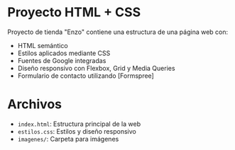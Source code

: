 # Proyecto HTML + CSS

Proyecto de tienda "Enzo" contiene una estructura de una página web con:

- HTML semántico
- Estilos aplicados mediante CSS
- Fuentes de Google integradas
- Diseño responsivo con Flexbox, Grid y Media Queries
- Formulario de contacto utilizando [Formspree]

# Archivos

- `index.html`: Estructura principal de la web
- `estilos.css`: Estilos y diseño responsivo
- `imagenes/`: Carpeta para imágenes
